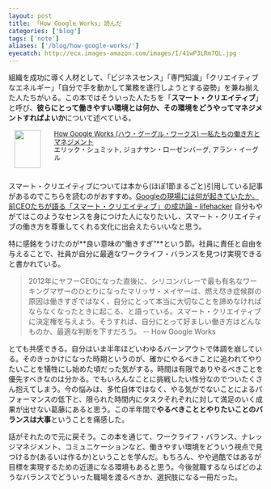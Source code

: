 ```yaml
---
layout: post
title: 「How Google Works」読んだ
categories: ['blog']
tags: ['note']
aliases: ['/blog/how-google-works/']
eyecatch: http://ecx.images-amazon.com/images/I/41wP3LRm7QL.jpg
---
```


組織を成功に導く人材として、「ビジネスセンス」「専門知識」「クリエイティブなエネルギー」「自分で手を動かして業務を遂行しようとする姿勢」を兼ね揃えた人たちがいる。この本ではそういった人たちを「**スマート・クリエイティブ**」と呼び、**彼らにとって働きやすい環境とは何か、その環境をどうやってマネジメントすればよいか**について述べている。

<div class="babylink-box" style="overflow: hidden; font-size: small; zoom: 1; margin: 15px 0; text-align: left;"><div class="babylink-image" style="float: left; margin: 0px 15px 10px 0px; width: 75px; height: 75px; text-align: center;"><a href="http://www.amazon.co.jp/exec/obidos/ASIN/4532319552/mrk1869-22/" rel="nofollow" target="_blank"><img style="border-top: medium none; border-right: medium none; border-bottom: medium none; border-left: medium none;" src="http://ecx.images-amazon.com/images/I/41wP3LRm7QL._SL75_.jpg" width="52" height="75" /></a></div><div class="babylink-info" style="overflow: hidden; zoom: 1; line-height: 120%;"><div class="babylink-title" style="line-height: 120%;"><a href="http://www.amazon.co.jp/exec/obidos/ASIN/4532319552/mrk1869-22/" rel="nofollow" target="_blank">How Google Works (ハウ・グーグル・ワークス)  ―私たちの働き方とマネジメント</a></div><div class="babylink-manufacturer" style="margin-bottom: 5px;">エリック・シュミット, ジョナサン・ローゼンバーグ, アラン・イーグル</div></div><div class="booklink-footer" style="clear: left"></div></div>

スマート・クリエイティブについては本から(ほぼ1節まるごと)引用している記事があるのでこちらを読むのがおすすめ。[Googleの現場には何が起きていたか。前CEOたちが語る「スマート・クリエイティブ」の成功論 - lifehacker](http://www.lifehacker.jp/2014/10/141014book_to_read.html) 自分もやがてはこのようなセンスを身につけた人になりたいし、スマート・クリエイティブの働き方を尊重してくれる文化に出会えたらいいなと思う。

特に感銘をうけたのが**良い意味の“働きすぎ”**という節。社員に責任と自由を与えることで、社員が自分に最適なワークライフ・バランスを見つけ実現できると書かれている。

> 2012年にヤフーCEOになった直後に、シリコンバレーで最も有名なワーキングマザーのひとりになったマリッサ・メイヤーは、燃え尽き症候群の原因は働きすぎではなく、自分にとって本当に大切なことを諦めなければならなくなったときに起こる、と語っている。スマート・クリエイティブに決定権を与えよう。そうすれば、自分にとって好ましい働き方はどんなものか、最適な判断を下すだろう。 -- How Google Works

とても共感できる。自分はいま半年ほどいわゆるバーンアウトで体調を崩している。そのきっかけになった時期というのが、確かにやるべきことに追われてやりたいことを犠牲にし始めた頃だった気がする。時間は有限でありやるべきことを優先すべきなのは分かる。でもいろんなことに挑戦したい性分なのでついたくさん抱えてしまう。今の悩みは、多忙自体ではなく、やる気がでないことによるパフォーマンスの低下と、限られた時間内にタスクそれぞれに対して満足のいく成果が出せない葛藤にあると思う。この半年間で**やるべきこととやりたいことのバランスは大事**ということを痛感した。

話がそれたので元に戻そう。この本を通じて、ワークライフ・バランス、ナレッジマネジメント、コミュニケーションなど、働きやすい環境をどういう視点で見つけるか(あるいは作るか)ということを学んだ。もちろん、やや過酷ではあるが目標を実現するための近道になる環境もあると思う。今後就職するならばどのようなバランスでどういった職場を渡るべきか、選択肢になる一冊だった。
